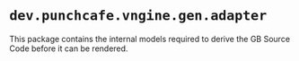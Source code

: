 # `dev.punchcafe.vngine.gen.adapter`

This package contains the internal models required to derive the GB Source Code before it can be rendered.